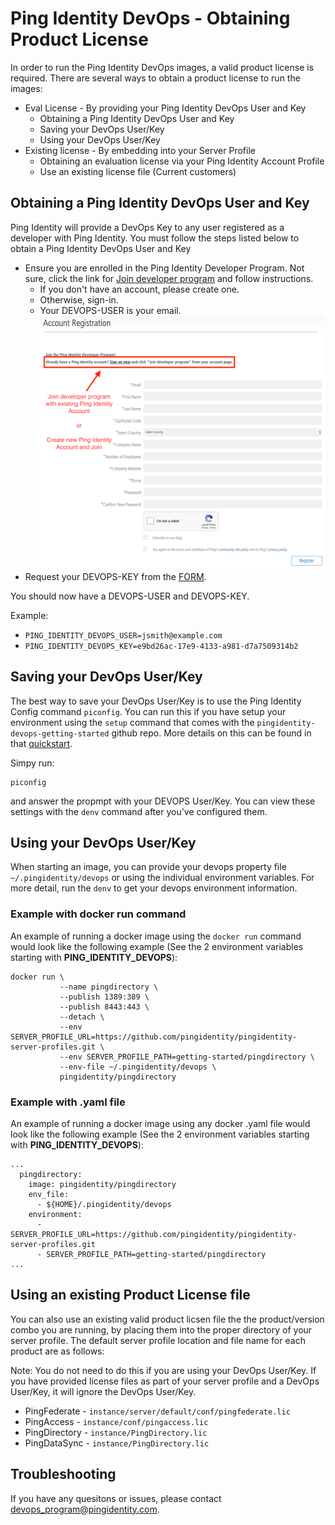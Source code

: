 # Ping Identity DevOps - Obtaining Product License

In order to run the Ping Identity DevOps images, a valid product license is
required.  There are several ways to obtain a product license
to run the images:

* Eval License - By providing your Ping Identity DevOps User and Key
  * Obtaining a Ping Identity DevOps User and Key
  * Saving your DevOps User/Key
  * Using your DevOps User/Key
* Existing license - By embedding into your Server Profile
  * Obtaining an evaluation license via your Ping Identity Account Profile
  * Use an existing license file (Current customers)


## Obtaining a Ping Identity DevOps User and Key
Ping Identity will provide a DevOps Key to any user registered as a 
developer with Ping Identity.
You must follow the steps listed below to obtain a Ping Identity DevOps User and Key

* Ensure you are enrolled in the Ping Identity Developer Program.  Not sure, click the link for [Join developer program](https://www.pingidentity.com/en/account/register.html?type=developer) and follow instructions.
  * If you don't have an account, please create one.
  * Otherwise, sign-in.
  * Your DEVOPS-USER is your email.
  ![images/PROD_LICENSE_1.png](images/PROD_LICENSE_1.png)
* Request your DEVOPS-KEY from the [FORM](https://docs.google.com/forms/d/e/1FAIpQLSdgEFvqQQNwlsxlT6SaraeDMBoKFjkJVCyMvGPVPKcrzT3yHA/viewform).

You should now have a DEVOPS-USER and DEVOPS-KEY.

Example:
* `PING_IDENTITY_DEVOPS_USER=jsmith@example.com`
* `PING_IDENTITY_DEVOPS_KEY=e9bd26ac-17e9-4133-a981-d7a7509314b2`

## Saving your DevOps User/Key
The best way to save your DevOps User/Key is to use the Ping Identity Config command ``piconfig``.  You can run this
if you have setup your environment using the ``setup`` command that comes with the ``pingidentity-devops-getting-started``
github repo.  More details on this can be found in that [quickstart](getting-started/QUICKSTART.md).

Simpy run:

```
piconfig
```

and answer the propmpt with your DEVOPS User/Key.  You can view these settings with the ``denv`` command after you've
configured them.

## Using your DevOps User/Key
When starting an image, you can provide your devops property file ``~/.pingidentity/devops`` or using
the individual environment variables.  For more detail, run the ``denv`` to get your devops environment
information.  

### Example with docker run command
An example of running a docker image using the
`docker run` command would look like the following
example (See the 2 environment variables starting with **PING_IDENTITY_DEVOPS**):

```
docker run \
           --name pingdirectory \
           --publish 1389:389 \
           --publish 8443:443 \
           --detach \
           --env SERVER_PROFILE_URL=https://github.com/pingidentity/pingidentity-server-profiles.git \
           --env SERVER_PROFILE_PATH=getting-started/pingdirectory \
           --env-file ~/.pingidentity/devops \
           pingidentity/pingdirectory
```

### Example with .yaml file
An example of running a docker image using any docker .yaml file
would look like the following example (See the 2 environment variables 
starting with **PING_IDENTITY_DEVOPS**):

```
...
  pingdirectory:
    image: pingidentity/pingdirectory
    env_file:
      - ${HOME}/.pingidentity/devops
    environment:
      - SERVER_PROFILE_URL=https://github.com/pingidentity/pingidentity-server-profiles.git
      - SERVER_PROFILE_PATH=getting-started/pingdirectory
...
``` 

## Using an existing Product License file
You can also use an existing valid product licsen file the the product/version combo
you are running, by placing them into the proper directory of your server profile.
The default server profile location and file name for each product are as follows:

Note: You do not need to do this if you are using your DevOps User/Key.  If you have
provided license files as part of your server profile and a DevOps User/Key, it will
ignore the DevOps User/Key.

* PingFederate - `instance/server/default/conf/pingfederate.lic`
* PingAccess - `instance/conf/pingaccess.lic`
* PingDirectory - `instance/PingDirectory.lic`
* PingDataSync - `instance/PingDirectory.lic`

## Troubleshooting
If you have any quesitons or issues, please contact [devops_program@pingidentity.com](mailto:devops_program@pingidentity.com).
